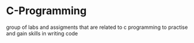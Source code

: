 # C-Programming
group of labs and assigments that are related to c programming to practise and gain skills in writing code

